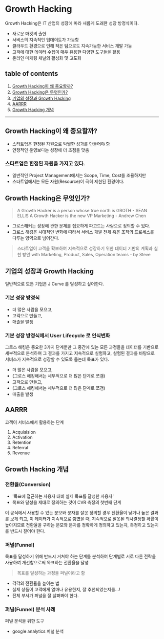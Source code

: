 # Growth Hacking
Growth Hacking은 IT 산업의 성장에 따라 새롭게 도래한 성장 방정식이다.

- 새로운 마켓의 출현
- 서비스의 지속적인 업데이트가 가능함
- 클라우드 환경으로 인해 작은 팀으로도 지속가능한 서비스 개발 가능
- 고객에 대한 데이터 수집이 매우 유용한 다양한 도구들을 활용
- 온라인 마케팅 채널의 활성화 및 고도화



## table of contents
1. [Growth Hacking이 왜 중요할까?](#Growth-Hacking이-왜-중요할까?)
1. [Growth Hacking은 무엇인가?](#Growth-Hacking은-무엇인가?)
1. [기업의 성장과 Growth Hacking](#기업의-성장과-Growth-Hacking)
1. [AARRR](#AARRR)
1. [Growth Hacking 개념](#Growth-Hacking-개념)


---




## Growth Hacking이 왜 중요할까?
- 스타트업은 한정된 자원으로 탁월한 성과를 만들어야 함
- 안정적인 운영보다는 성장에 더 초점을 맞춤


### 스타트업은 한정된 자원을 가지고 있다. 
- 일반적인 Project Management에서는 Scope, Time, Cost를 조율하지만
- 스타트업에서는 모든 자원(Resource)이 극히 제한된 환경이다.




## Growth Hacking은 무엇인가?
> A Growth Hacker is a person whose true north is GROTH - SEAN ELLIS
> A Growth Hacker is the new VP Marketing - Andrew Chen


- 그로스해커는 성장에 관한 문제를 집요하게 파고드는 사람으로 정의할 수 있다. 
- 그로스 해킹은 시대적인 변화에 따라서 서비스 개발 전체 혹은 조직의 프로세스를 다루는 영역으로 넘어간다. 


> 스타트업이 고객을 확보하여 지속적으로 성장하기 위한 데이터 기반의 계획과 실천 방안 with Marketing, Product, Sales, Operation teams - by Steve


## 기업의 성장과 Growth Hacking
일반적으로 모든 기업은 J Curve 를 달성하고 싶어한다. 


### 기본 성장 방정식
- 더 많은 사람을 모으고, 
- 고객으로 만들고, 
- 매출을 발생


### 기본 성장 방정식에서 User Lifecycle 로 인식변화 
그로스 해킹은 중요한 3가지 단계뿐만 그 중간에 있는 모든 과정들을 데이터를 기반으로 세부적으로 분석하여 그 결과를 가지고 지속적으로 실험하고, 실험된 결과를 바탕으로 서비스가 지속적으로 성장할 수 있도록 돕는데 목표가 있다.

- 더 많은 사람을 모으고, 
- (그로스 해킹해서는 세부적으로 더 많은 단계로 쪼갬)
- 고객으로 만들고, 
- (그로스 해킹해서는 세부적으로 더 많은 단계로 쪼갬)
- 매출을 발생


## AARRR
고객이 서비스에서 활용하는 단계

1. Acquisision
1. Activation
1. Retention
1. Referral
1. Revenue




## Growth Hacking 개념

### 전환율(Conversion)
- '목표에 접근하는 사용자 대비 실제 목표를 달성한 사용자'
- 목표와 달성을 제대로 정의하는 것이 CVR 측정의 첫번째 단계

이 공식에서 사용할 수 있는 분모와 분자를 잘못 정의할 경우 전환율이 낮거나 높은 결과를 보게 되고, 이 데이터가 지속적으로 쌓였을 때, 지속적으로 잘못된 의사결정할 확률이 높아지므로 전환율을 구하는 분모와 분자를 정확하게 정의하고 있는지, 측정하고 있는지를 반드시 짚어야 한다. 

### 퍼널(Funnel)
목표를 달성하기 위해 반드시 거쳐야 하는 단계를 분석하여 단계별로 서로 다른 전략을 사용하여 개선함으로써 목표하는 전환율을 달성

> 목표를 달성하는 과정을 퍼널이라고 함


- 각각의 전환율을 높이는 법
- 실제 상품이 고객에게 얼마나 유용한지, 잘 추천되었는지를...! 
- 전체 부서가 퍼널을 잘 살펴봐야 한다.


### 퍼널(Funnel) 분석 사례


퍼널 분석을 위한 도구
- google analytics 퍼널 분석
